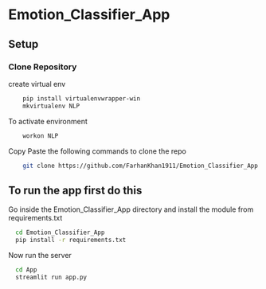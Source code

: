 # Emotion_Classifier_App

## Setup

### Clone Repository

create virtual env
```bash
    pip install virtualenvwrapper-win
    mkvirtualenv NLP
```

To activate environment
```bash
    workon NLP
```

Copy Paste the following commands to clone the repo

```bash
    git clone https://github.com/FarhanKhan1911/Emotion_Classifier_App.git
```

## To run the app first do this

Go inside the Emotion_Classifier_App directory and install the module from requirements.txt

```bash
  cd Emotion_Classifier_App
  pip install -r requirements.txt
 ```
 
  
  Now run the server
  
  ```bash
    cd App
    streamlit run app.py
  ````
  
